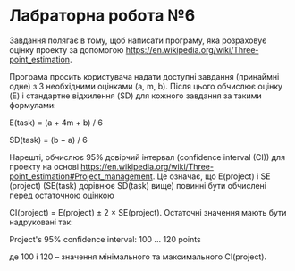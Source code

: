 # Лабраторна робота №6
Завдання полягає в тому, щоб написати програму, яка розраховує оцінку проекту за допомогою https://en.wikipedia.org/wiki/Three-point_estimation.

Програма просить користувача надати доступні завдання (принаймні одне) з 3 необхідними оцінками (a, m, b). Після цього обчислює оцінку (E) і стандартне відхилення (SD) для кожного завдання за такими формулами:

E(task) = (a + 4m + b) / 6

SD(task) = (b − a) / 6

Нарешті, обчислює 95% довірчий інтервал (confidence interval (CI)) для проекту на основі https://en.wikipedia.org/wiki/Three-point_estimation#Project_management. Це означає, що E(project) і SE (project) (SE(task) дорівнює SD(task) вище) повинні бути обчислені перед остаточною оцінкою

CI(project) = E(project) ± 2 × SE(project). Остаточні значення мають бути надруковані так:

Project's 95% confidence interval: 100 ... 120 points

де 100 і 120 – значення мінімального та максимального CI(project).

